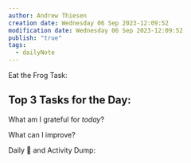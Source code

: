 ```yaml
---
author: Andrew Thiesen
creation date: Wednesday 06 Sep 2023-12:09:52
modification date: Wednesday 06 Sep 2023-12:09:52
publish: "true"
tags:
  - dailyNote
---
```

Eat the Frog Task:

Top 3 Tasks for the Day:
- 
  
What am I grateful for *today*?


What can I improve?


Daily 🧠 and Activity Dump:

